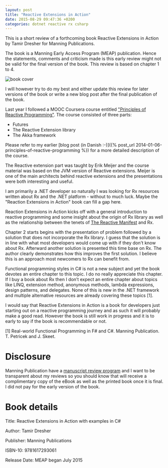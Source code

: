```yaml
---
layout: post
title: "Reactive Extensions in Action"
date: 2015-08-29 09:47:36 +0200
categories: dotnet reactive rx csharp
---
```


This is a short review of a forthcoming book Reactive Extensions in Action by Tamir Dresher for Manning Publications.

<!--more-->

The book is a Manning Early Access Program (MEAP) publication. Hence the statements, comments and criticism made is this early review might not be valid for the final version of the book. This review is based on chapter 1 to 4.

<img src="https://images.manning.com/255/340/resize/book/5/b79ac99-81ba-493f-9005-9f5dc4a08373/Dresher-RE-MEAP-HI.png" alt="book cover">

I will however try to do my best and either update this review for later versions of the book or write a new blog post after the final publication of the book.

Last year I followed a MOOC Coursera course entitled ["Principles of Reactive Programming"](https://www.coursera.org/course/reactive). The course consisted of three parts:

* Futures
* The Reactive Extension library
* The Akka framework

Please refer to my earlier [blog post (in Danish :-)]({% post_url 2014-01-06-principles-of-reactive-programming %}) for a more detailed description of the course.

The Reactive extension part was taught by Erik Meijer and the course material was based on the JVM version of Reactive extensions. Meijer is one of the main architects behind reactive extensions and the presentations were both interesting and useful.

I am primarily a .NET developer so naturally I was looking for Rx resources written about Rx and the .NET platform - without to much luck. Maybe the "Reaction Extensions in Action" book can fill a gap here.

Reaction Extensions in Action kicks off with a general introduction to reactive programming and some insight about the origin of Rx library as well as the relationship between the tenets of [The Reactive Manifest](http://www.reactivemanifesto.org/) and Rx.

Chapter 2 starts begins with the presentation of problem followed by a solution that does not incorporate the Rx library. I guess that the solution is in line with what most developers would come up with if they don't know about Rx. Afterward another solution is presented this time base on Rx. The author clearly demonstrates how this improves the first solution. I believe this is an approach most newcomers to Rx can benefit from.

Functional programming styles in C# is not a new subject and yet the book devotes an entire chapter to this topic. I do no really appreciate this chapter. If I buy a book about Rx then I don’t expect an entire chapter about topics like LINQ, extension method, anonymous methods, lambda expressions, design patterns, and delegates. None of this is new in the .NET framework and multiple alternative resources are already covering these topics [1].

I would say that Reactive Extensions in Action is a book for developers just starting out on a reactive programming journey and as such it will probably make a good read. However the book is still work in progress and it is to early to say if the book is recommendable or not.

[1] Real-world Functional Programming in F# and C#. Manning Publication. T. Petricek and J. Skeet.

# Disclosure
Manning Publication have a [manuscript review program](http://www.manning.com/manuscript-reviews) and I want to be transparent about my reviews so you should know that will receive a complimentary copy of the eBook as well as the printed book once it is final. I did not pay for the early version of the book.

# Book details
Title: Reactive Extensions in Action with examples in C#

Author: Tamir Dresher

Publisher: Manning Publications

ISBN-10: 9781617293061

Release Date: MEAP began July 2015
